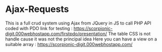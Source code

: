 # Ajax-Requests

This is a full crud system using Ajax from JQuery in JS to call PHP API coded with PDO
link for testing : https://scorpionic-digit.000webhostapp.com/firstpdo/presentation/
The table CSS is not handle cause it was not the principal idea
Here you can have a view on a suitable array : https://scorpionic-digit.000webhostapp.com/
